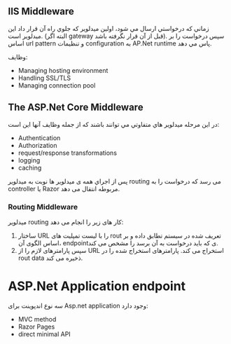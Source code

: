 ## IIS Middleware
زماني كه درخواستي ارسال مي شود، اولين ميدلوير كه جلوي راه آن قرار داد اين ميدلوير است. (البته اگر gateway قبل از آن قرار نگرفته باشد). 
سپس درخواست را بر اساس url pattern و تنظيمات configuration به AP.Net runtime پاس مي دهد.

وظايف:
- Managing hosting environment
- Handling SSL/TLS
- Managing connection pool

## The ASP.Net Core Middleware
در اين مرحله ميدلوير هاي متفاوتي مي توانند باشند كه از جمله وظايف آنها اين است:
- Authentication
- Authorization
- request/response transformations
- logging
- caching

پس از اجراي همه ی میدلویر ها نوبت به میدلویر routing می رسد که درخواست را به controller یا Razor مربوطه انتقال می دهد.
### Routing Middleware
میدلویر routing کار های زیر را انجام می دهد:
1. ساختار URL را با لیست تمپلیت های rout تعریف شده در سیستم تطابق داده و بر اساس الگوی آن، endpointی که باید درخواست به آن برسد را مشخص می کند.
2. سپس پارامترهای  لازم را از URL استخراج می کند.
    پارامترهای استخراج شده را در rout data ذخیره می کند.
# ASP.Net Application endpoint
سه نوع اندپوینت برای Asp.net application وجود دارد:
- MVC method
- Razor Pages
- direct minimal API

